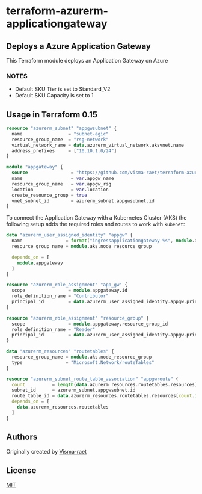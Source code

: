 # terraform-azurerm-applicationgateway

## Deploys a Azure Application Gateway

This Terraform module deploys an Application Gateway on Azure

### NOTES

* Default SKU Tier is set to Standard_V2
* Default SKU Capacity is set to 1

## Usage in Terraform 0.15

```terraform
resource "azurerm_subnet" "appgwsubnet" {
  name                 = "subnet-agic"
  resource_group_name  = "rsg-network"
  virtual_network_name = data.azurerm_virtual_network.aksvnet.name
  address_prefixes     = ["10.10.1.0/24"]
}

module "appgateway" {
  source                = "https://github.com/visma-raet/terraform-azurerm-applicationgateway.git"
  name                  = var.appgw_name
  resource_group_name   = var.appgw_rsg
  location              = var.location
  create_resource_group = true
  vnet_subnet_id        = azurerm_subnet.appgwsubnet.id
}
```

To connect the Application Gateway with a Kubernetes Cluster (AKS) the following setup adds the required roles and routes to work with `kubenet`:

```terraform
data "azurerm_user_assigned_identity" "appgw" {
  name                = format("ingressapplicationgateway-%s", module.aks.cluster_name)
  resource_group_name = module.aks.node_resource_group

  depends_on = [
    module.appgateway
  ]
}

resource "azurerm_role_assignment" "app_gw" {
  scope                = module.appgateway.id
  role_definition_name = "Contributor"
  principal_id         = data.azurerm_user_assigned_identity.appgw.principal_id
}

resource "azurerm_role_assignment" "resource_group" {
  scope                = module.appgateway.resource_group_id
  role_definition_name = "Reader"
  principal_id         = data.azurerm_user_assigned_identity.appgw.principal_id
}

data "azurerm_resources" "routetables" {
  resource_group_name = module.aks.node_resource_group
  type                = "Microsoft.Network/routeTables"
}

resource "azurerm_subnet_route_table_association" "appgwroute" {
  count          = length(data.azurerm_resources.routetables.resources)
  subnet_id      = azurerm_subnet.appgwsubnet.id
  route_table_id = data.azurerm_resources.routetables.resources[count.index].id
  depends_on = [
    data.azurerm_resources.routetables
  ]
}

```

## Authors

Originally created by [Visma-raet](http://github.com/visma-raet)

## License

[MIT](LICENSE)
